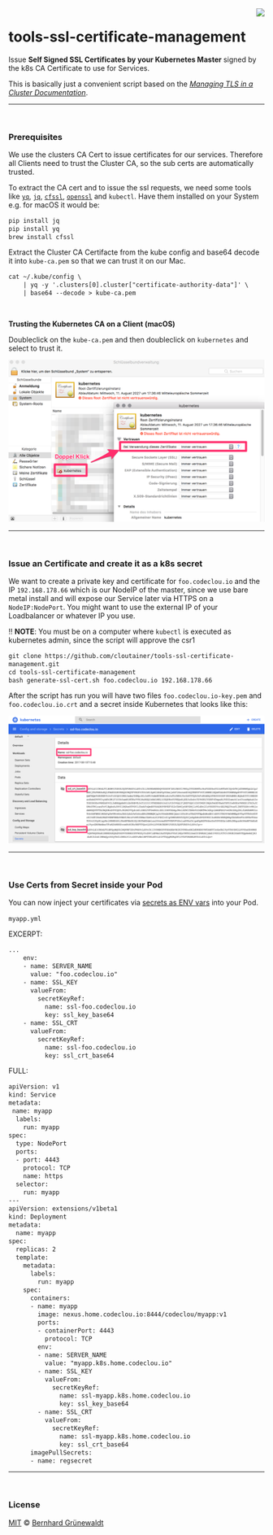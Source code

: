 <img src="https://cloutainer.github.io/documentation/images/cloutainer.svg?v5" align="right">

# tools-ssl-certificate-management

Issue **Self Signed SSL Certificates by your Kubernetes Master** signed by the k8s CA Certificate to use for Services.

This is basically just a convenient script based on the *[Managing TLS in a Cluster Documentation](https://kubernetes.io/docs/tasks/tls/managing-tls-in-a-cluster/)*.

----
&nbsp;

### Prerequisites

We use the clusters CA Cert to issue certificates for our services.
Therefore all Clients need to trust the Cluster CA, so the sub certs are automatically trusted.

To extract the CA cert and to issue the ssl requests, we need some tools like
[`yq`](https://github.com/kislyuk/yq),  [`jq`](https://stedolan.github.io/jq/), [`cfssl`](https://github.com/cloudflare/cfssl), [`openssl`](https://www.openssl.org/) and `kubectl`. Have them installed on your System e.g. for macOS it would be:

```
pip install jq
pip install yq
brew install cfssl
```

Extract the Cluster CA Certifacte from the kube config and base64 decode it into `kube-ca.pem`
so that we can trust it on our Mac.

```
cat ~/.kube/config \
    | yq -y '.clusters[0].cluster["certificate-authority-data"]' \
    | base64 --decode > kube-ca.pem
```
&nbsp;

**Trusting the Kubernetes CA on a Client (macOS)**

Doubleclick on the `kube-ca.pem` and then doubleclick on `kubernetes` and select to trust it.

![](./doc/kubernetes_trust_mac.png)


----
&nbsp;

### Issue an Certificate and create it as a k8s secret

We want to create a private key and certificate for `foo.codeclou.io` and the IP `192.168.178.66`
which is our NodeIP of the master, since we use bare metal install and will expose our Service later via HTTPS on a `NodeIP:NodePort`. You might want to use the external IP of your Loadbalancer or whatever IP you use.

:bangbang: **NOTE**: You must be on a computer where `kubectl` is executed as kubernetes admin, since the script will approve the csr1

```
git clone https://github.com/cloutainer/tools-ssl-certificate-management.git
cd tools-ssl-certificate-management
bash generate-ssl-cert.sh foo.codeclou.io 192.168.178.66
```

After the script has run you will have two files `foo.codeclou.io-key.pem` and `foo.codeclou.io.crt` and
a secret inside Kubernetes that looks like this:

![](./doc/ssl-secret-dashboard.png)

----
&nbsp;

### Use Certs from Secret inside your Pod

You can now inject your certificates via [secrets as ENV vars](https://kubernetes.io/docs/concepts/configuration/secret/#using-secrets-as-environment-variables) into your Pod.


`myapp.yml`

EXCERPT:

```
...
    env:
    - name: SERVER_NAME
      value: "foo.codeclou.io"
    - name: SSL_KEY
      valueFrom:
        secretKeyRef:
          name: ssl-foo.codeclou.io
          key: ssl_key_base64
    - name: SSL_CRT
      valueFrom:
        secretKeyRef:
          name: ssl-foo.codeclou.io
          key: ssl_crt_base64
```

FULL:

```
apiVersion: v1
kind: Service
metadata:
 name: myapp
  labels:
    run: myapp
spec:
  type: NodePort
  ports:
  - port: 4443
    protocol: TCP
    name: https
  selector:
    run: myapp
---
apiVersion: extensions/v1beta1
kind: Deployment
metadata:
  name: myapp
spec:
  replicas: 2
  template:
    metadata:
      labels:
        run: myapp
    spec:
      containers:
      - name: myapp
        image: nexus.home.codeclou.io:8444/codeclou/myapp:v1
        ports:
        - containerPort: 4443
          protocol: TCP
        env:
        - name: SERVER_NAME
          value: "myapp.k8s.home.codeclou.io"
        - name: SSL_KEY
          valueFrom:
            secretKeyRef:
              name: ssl-myapp.k8s.home.codeclou.io
              key: ssl_key_base64
        - name: SSL_CRT
          valueFrom:
            secretKeyRef:
              name: ssl-myapp.k8s.home.codeclou.io
              key: ssl_crt_base64
      imagePullSecrets:
      - name: regsecret
```

-----
&nbsp;

### License

[MIT](https://github.com/cloutainer/tools-ssl-certificate-management/blob/master/LICENSE) © [Bernhard Grünewaldt](https://github.com/clouless)

